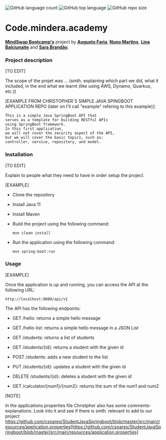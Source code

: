 ![GitHub language count](https://img.shields.io/github/languages/count/GutoFaria365/CodeQuizChallenge?color=blue) ![GitHub top language](https://img.shields.io/github/languages/top/GutoFaria365/CodeQuizChallenge?color=green) ![GitHub repo size](https://img.shields.io/github/repo-size/GutoFaria365/CodeQuizChallenge?color=yellow)

# Code.mindera.academy

**[MindSwap Bootcamp's](https://mindswap.academy/)** project by **[Augusto Faria](https://github.com/GutoFaria365)**, **[Nuno Martins](https://github.com/nunomartins78)**, **[Lina Balciunaite](https://github.com/LittleBlueDot)** and  **[Sara Brandão](https://github.com/saratcb)**.


### Project description

[TO EDIT]

The scope of the projet was ... (smth. explaining which part we did, what it included, in the end what we learnt (like using AWS, Dynamo, Quarkus, etc.))

[EXAMPLE FROM CHRISTOPHER´S SIMPLE JAVA SPINGBOOT APPLICATION REPO (later on I'll call "example" refering to this example)]:

```
This is a simple Java SpringBoot API that 
serves as a template for building RESTful APIs 
using SpringBoot framework. 
In this first application, 
we will not cover the security aspect of the API, 
but we will cover the basic topics, such as:
controller, service, repository, and model.
```



### Installation

[TO EDIT]

Explain to people what they need to have in order setup the project.

[EXAMPLE]

- Clone the repository
- Install Java 11
- Install Maven
- Build the project using the following command:

    ```
    mvn clean install
    ```
- Run the application using the following command:

    ```
    mvn spring-boot:run
    ```

### Usage

[EXAMPLE]

Once the application is up and running, you can access the API at the following URL:

    http://localhost:8080/api/v1

The API has the following endpoints:

- GET /hello: returns a simple hello message
- GET /hello-list: returns a simple hello message in a JSON List


- GET /students: returns a list of students
- GET /students/{id}: returns a student with the given id
- POST /students: adds a new student to the list
- PUT /students/{id}: updates a student with the given id
- DELETE /students/{id}: deletes a student with the given id

- GET /calculator/{num1}/{num2}: returns the sum of the num1 and num2
  
[NOTE]

In the applications.properties file Christpher also has some comments-explanations. Look into it and see if there is smth. relevant to add to our project https://github.com/csoares/StudentJavaSpringboot/blob/master/src/main/resources/application.properties[https://github.com/csoares/StudentJavaSpringboot/blob/master/src/main/resources/application.properties]


